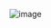 
![image](https://github.com/NehaRajpoot26/Leetcode-Math-Problems-/assets/112348114/44d11793-b575-4dbe-a929-41e81ad97ddd)


